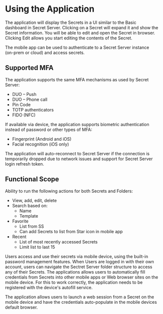 [title]: # (Using the App)
[tags]: # (mobile)
[priority]: # (3)
# Using the Application

The application will display the Secrets in a UI similar to the Basic dashboard in Secret Server. Clicking on
a Secret will expand it and show the Secret information. You will be able to edit and open the Secret in
browser. Clicking Edit allows you start editing the contents of the Secret.

The mobile app can be used to authenticate to a Secret Server instance (on-prem or cloud) and access secrets.

## Supported MFA

The application supports the same MFA mechanisms as used by Secret Server:  

* DUO – Push  
* DUO – Phone call
* Pin Code
* TOTP authenticators
* FIDO (NFC)

If available via device, the application supports biometric authentication instead of password or other types of MFA:

* Fingerprint (Android and iOS)
* Facial recognition (iOS only)

The application will auto-reconnect to Secret Server if the connection is temporarily dropped due to network issues and support for Secret Server login refresh token.

## Functional Scope

Ability to run the following actions for both Secrets and Folders:

* View, add, edit, delete
* Search based on:
  * Name
  * Template
* Favorite
  * List from SS
  * Can add Secrets to list from Star icon in mobile app
* Recent
  * List of most recently accessed Secrets
  * Limit list to last 15

Users access and use their secrets via mobile device, using the built-in password management features. When Users are logged in with their own account, users can navigate the Sectret Server folder structure to access any of their Secrets.
The applications allows users to automatically fill credentials from Secrets into other mobile apps or Web browser sites on the mobile device. For this to work correctly, the application needs to be registered with the device's autofill service.

The application allows users to launch a web session from a Secret on the mobile device and have the credentials auto-populate in the mobile devices default browser.

